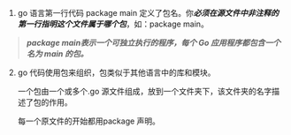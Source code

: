 1. go 语言第一行代码 package main 定义了包名。你***必须在源文件中非注释的第一行指明这个文件属于哪个包***，如：package main。

 >***package main表示一个可独立执行的程序，每个 Go 应用程序都包含一个名为 main 的包。***

 2. go 代码使用包来组织，包类似于其他语言中的库和模块。

    一个包由一个或多个.go 源文件组成，放到一个文件夹下，该文件夹的名字描述了包的作用。

    每一个原文件的开始都用package 声明。